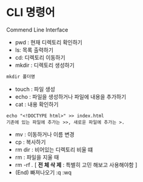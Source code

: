# CLI 명령어
Commend Line Interface

* pwd : 현재 디렉토리 확인하기
* ls: 목록 출력하기
* cd: 디렉토리 이동하기
* mkdir : 디렉토리 생성하기

``` js 
mkdir 폴더명
```
* touch : 파일 생성
* echo : 파일을 생성하거나 파일에 내용을 추가하기
* cat : 내용 확인하기
```
echo "<!DOCTYPE html>" >> index.html
기존에 있는 파일에 추가는 >>, 새로운 파일에 추가는 >.

```
* mv : 이동하거나 이름 변경
* cp : 복사하기
* rm dir : 비어있는 디렉토리 비울 떄
* rm : 파일을 지울 때
* rm -rf *.* [ **전 체 삭 제** : 특별히 고민 해보고 사용해야함 ] 
* (End) 빠져나오기 :q :wq
